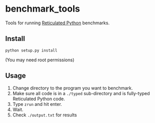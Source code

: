 benchmark_tools
===

Tools for running [Reticulated Python](http://github.com/mvitousek/reticulated) benchmarks.



Install
---

```
python setup.py install
```

(You may need root permissions)



Usage
---

1. Change directory to the program you want to benchmark.
2. Make sure all code is in a `./typed` sub-directory and is fully-typed Reticulated Python code.
3. Type `zrun` and hit enter.
4. Wait.
5. Check `./output.txt` for results
